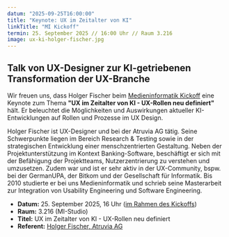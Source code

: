 ```yaml
---
datum: "2025-09-25T16:00:00"
title: "Keynote: UX im Zeitalter von KI"
linkTitle: "MI Kickoff"
termin: 25. September 2025 // 16:00 Uhr // Raum 3.216
image: ux-ki-holger-fischer.jpg
---
```


## Talk von UX-Designer zur KI-getriebenen Transformation der UX-Branche

Wir freuen uns, dass Holger Fischer beim [Medieninformatik Kickoff](https://www.medieninformatik.th-koeln.de/events/2025-09-25-mi-kickoff/) eine Keynote zum Thema **"UX im Zeitalter von KI - UX-Rollen neu definiert"** hält. Er beleuchtet die Möglichkeiten und Auswirkungen aktueller KI-Entwicklungen auf Rollen und Prozesse im UX Design.

Holger Fischer ist UX-Designer und bei der Atruvia AG tätig. Seine Schwerpunkte liegen im Bereich Research & Testing sowie in der strategischen Entwicklung einer menschzentrierten Gestaltung. Neben der Projektunterstützung im Kontext Banking-Software, beschäftigt er sich mit der Befähigung der Projektteams, Nutzerzentrierung zu verstehen und umzusetzen. Zudem war und ist er sehr aktiv in der UX-Community, bspw. bei der GermanUPA, der Bitkom und der Gesellschaft für Informatik. Bis 2010 studierte er bei uns Medieninformatik und schrieb seine Masterarbeit zur Integration von Usability Engineering und Software Engineering.

* **Datum:** 25. September 2025, 16 Uhr ([im Rahmen des Kickoffs](https://www.medieninformatik.th-koeln.de/events/2025-09-25-mi-kickoff/))
* **Raum:** 3.216 (MI-Studio)
* **Titel:** UX im Zeitalter von KI - UX-Rollen neu definiert
* **Referent:** [Holger Fischer, Atruvia AG](https://www.holgerfischer.info/)
